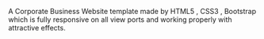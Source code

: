 A Corporate Business Website template made by HTML5 , CSS3 , Bootstrap which is fully responsive on all view ports and working properly with attractive effects.
